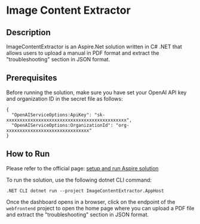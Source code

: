 # Image Content Extractor

## Description
ImageContentExtractor is an Aspire.Net solution written in C# .NET that allows users to upload a manual in PDF format and extract the "troubleshooting" section in JSON format. 

## Prerequisites
Before running the solution, make sure you have set your OpenAI API key and organization ID in the secret file as follows:

```
{
  "OpenAIServiceOptions:ApiKey": "sk-xxxxxxxxxxxxxxxxxxxxxxxxxxxxxxxxxxxxxxxxxxxxx",
  "OpenAIServiceOptions:OrganizationId": "org-xxxxxxxxxxxxxxxxxxxxxxxxxxxxxxx"
}
```
## How to Run
Please refer to the official page: [setup and run Aspire solution](https://learn.microsoft.com/en-us/dotnet/aspire/fundamentals/setup-tooling?tabs=dotnet-cli%2Cwindows#net-aspire-dashboard)

To run the solution, use the following dotnet CLI command:

```.NET CLI dotnet run --project ImageContentExtractor.AppHost ```

Once the dashboard opens in a browser, click on the endpoint of the `webfrontend` project to open the home page where you can upload a PDF file and extract the "troubleshooting" section in JSON format.
